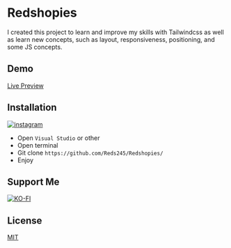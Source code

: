 # Redshopies

I created this project to learn and improve my skills with Tailwindcss as well as learn new concepts, such as layout, responsiveness, positioning, and some JS concepts.

<h2>Demo</h2>

[Live Preview](https://c352583d-f3dd-4b9b-936a-1f654f05276c-00-i4exbiruyzwa.pike.replit.dev/public/index.html)

<h2>Installation</h2>

[![instagram](https://img.shields.io/badge/run_in_replit-191919?style=for-the-badge&logo=replit&logoColor=ff8200)](https://replit.com/@reds8899/Redshopies)


* Open ``Visual Studio`` or other
* Open terminal
* Git clone ``https://github.com/Reds245/Redshopies/``
* Enjoy

<h2>Support Me</h2>

[![KO-FI](https://img.shields.io/badge/Support_me-B80000?style=for-the-badge&logo=ko-fi&logoColor=white)](https://Ko-fi.com/reds245)

## License

[MIT](https://choosealicense.com/licenses/mit/)
